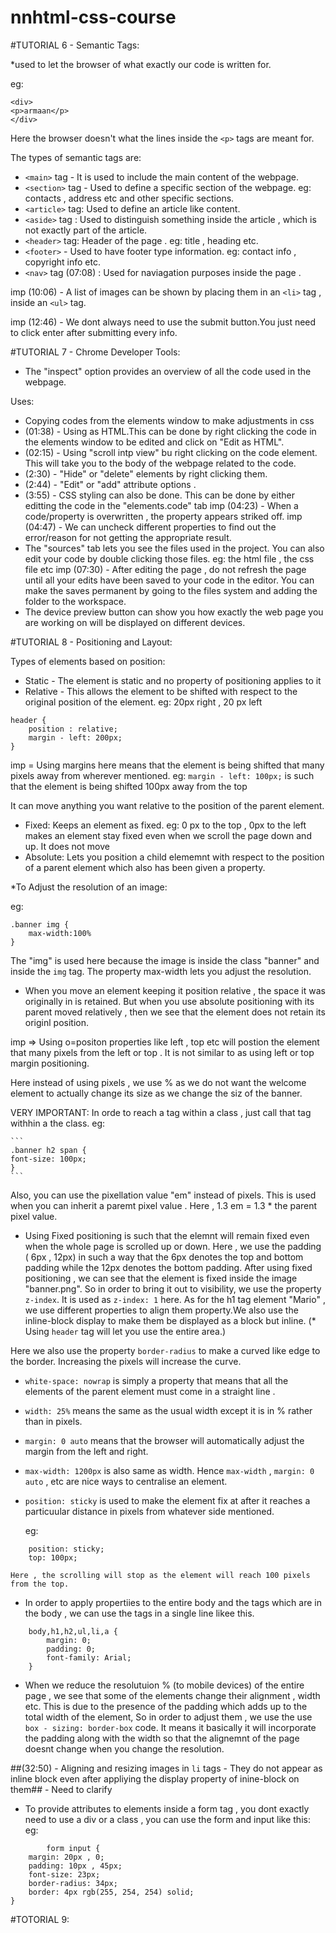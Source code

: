 # nnhtml-css-course
#TUTORIAL 6 - Semantic Tags:

*used to let the browser of what exactly our code is written for.

eg:

 ```
<div>
<p>armaan</p>
</div>
```

Here the browser doesn't what the lines inside the ```<p>``` tags are meant for.

The types of semantic tags are:

* ```<main>``` tag - It is used to include the main content of the webpage.
* ```<section>``` tag - Used to define a specific section of the webpage.
	eg: contacts , address  etc and other specific sections.
* ```<article>``` tag: Used to define an article like content.
* ```<aside>``` tag : Used to distinguish something inside the article , which is not exactly part of the article.
* ```<header>``` tag: Header of the page .
	eg: title , heading etc.
* ```<footer>``` - Used to have footer type information. 
	eg: contact info , copyright info etc.
* ```<nav>``` tag (07:08) : Used for naviagation purposes inside the page .

imp (10:06) - A list of images can be shown by placing them in an ```<li>``` tag , inside an ```<ul>``` tag. 

imp (12:46) - We dont always need to use the submit button.You just need to click enter after submitting every info.


#TUTORIAL 7 - Chrome Developer Tools:


* The "inspect" option provides an overview of all the code used in the webpage.

Uses:

* Copying codes from the elements window to make adjustments in css
* (01:38) - Using as HTML.This can be done by right clicking the code in the elements window to be edited and click on "Edit as HTML".
* (02:15) - Using "scroll intp view" bu right clicking on the code element. This will take you to the body of the webpage related to the code.
* (2:30) - "Hide" or "delete" elements by right clicking them.
* (2:44) - "Edit" or "add" attribute options .
* (3:55) - CSS styling can also be done. This can be done by either editting the code in the "elements.code" tab
imp (04:23) - When a code/property is overwritten , the property appears striked off.
imp (04:47) - We can uncheck different properties to find out the error/reason for not getting the appropriate result.
* The "sources" tab lets you see the files used in the project. You can also edit your code by double clicking those files.
	eg: the html file , the css file etc
imp (07:30) - After editing the page , do not refresh the page until all your edits have been saved to your code in the editor.
      You can make the saves permanent by going to the files system and adding the folder to the workspace.
* The device preview button can show you how exactly the web page you are working on will be displayed on different devices.


#TUTORIAL 8 - Positioning and Layout:

Types of elements based on position:

* Static - The element is static and no property of positioning applies to it
* Relative - This allows the element to be shifted with respect to the original position of the element.
	eg: 20px right , 20 px left 
```
header {
	position : relative;
	margin - left: 200px;
}
```
imp = Using margins here means that the element is being shifted that many pixels away from wherever mentioned.
	eg: ```margin - left: 100px;``` is such that the element is being shifted 100px away from the top

It can move anything you want relative to the position of the parent element.

* Fixed: Keeps an element as fixed.
	eg: 0 px to the top , 0px to the left makes an element stay fixed even when we scroll the page down and up. It does not move
* Absolute: Lets you position a child elememnt with respect to the position of a parent element which also has been given a property.


*To Adjust the resolution of an image:

eg:

```
.banner img {
	max-width:100%          
}
```
The "img" is used here because the image is inside the class "banner" and inside the ```img``` tag.
The property max-width lets you adjust the resolution.
* When you move an element keeping it position relative , the space it was originally in is retained. But when you use absolute 
positioning with its parent moved relatively , then we see that the element does not retain its originl position.

imp => Using o=positon properties like left , top etc will postion the element that many pixels from the left or top . 
It is not similar to 
as using left or top margin positioning.

Here instead of using pixels , we use % as we do not want the welcome element to actually change its size as we change the siz of 
the banner. 

 
VERY IMPORTANT: 
In orde to reach a tag within a class , just call that tag withhin a the class.
	eg:
	
	```
	.banner h2 span {
	font-size: 100px;
	}
	```
	
Also, you can use the pixellation value "em" instead of pixels. 
This is used when you can inherit a paremt pixel value . Here , 1.3 em = 1.3  * the parent pixel value.



* Using Fixed positioning is such that the elemnt will remain fixed even when the whole page is scrolled up or down.
 Here  , we use the padding ( 6px , 12px) in such a way that the 6px denotes the top and bottom padding while the 12px denotes the
bottom padding. 
After using fixed positioning , we can see that the element is fixed inside the image  "banner.png". So in order to bring it out to visibility, 
we use the property ```z-index```. It is used as ```z-index: 1``` here.
As for the h1 tag element "Mario" , we use different properties to align them property.We also use the inline-block display to make
them be displayed  as a block but inline.
(* Using ```header``` tag will let you use the entire area.)

Here we also use the property ```border-radius``` to make a curved like edge to the border. Increasing the pixels will increase 
the curve.

* ```white-space: nowrap``` is simply a property that means that all the elements of the parent element must come in a straight line .
* ```width: 25%``` means the same as the usual width except it is in % rather than in pixels.
* ```margin: 0 auto``` means that the browser will automatically adjust the margin from the left and right.
* ```max-width: 1200px``` is also same as width.
Hence ```max-width``` , ```margin: 0 auto``` , etc are nice ways to centralise an element.
* ```position: sticky``` is used to make the element fix at after it reaches a particuular distance in pixels from whatever side mentioned.

	eg:
```
	position: sticky;
	top: 100px;
```
	Here , the scrolling will stop as the element will reach 100 pixels from the top.

* In order to apply propertiies to the entire body and the tags which are in the body , we can use the tags in a single line likee this.

```
	body,h1,h2,ul,li,a {
    	margin: 0;
    	padding: 0;
    	font-family: Arial;
	}
```
* When we reduce the resolutuion % (to mobile devices) of the entire page , we see that some of the elements change their alignment , width etc. 
This is due to the presence of the padding which adds up to the total width of the element, So in order
to adjust them , we use the use ```box - sizing: border-box``` code. It means it basically it will incorporate the padding along with 
the width so that the alignemnt of the page doesnt change when you change the resolution.

##(32:50) - Aligning and resizing images in ```li``` tags - 
They do not appear as inline block even after appliying the display property of inine-block on them## - Need to clarify


* To provide attributes to elements inside a form tag , you dont exactly need to use a div or a class , you can use the form 
and input like this:
	eg:
	
	
```
		form input {
    margin: 20px , 0;
    padding: 10px , 45px;
    font-size: 23px;
    border-radius: 34px;
    border: 4px rgb(255, 254, 254) solid;
}
```

#TOTORIAL 9:
